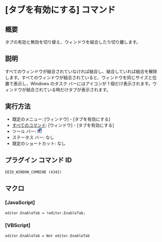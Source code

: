 # \[タブを有効にする\] コマンド

## 概要

タブの有効と無効を切り替え、ウィンドウを結合したり切り離します。

## 説明

すべてのウィンドウが結合されていなければ結合し、結合していれば結合を解除します。すべてのウィンドウが結合されていると、ウィンドウを同じサイズと位置で表示し、Windows のタスク バーにはアイコンが 1 個だけ表示されます。ウィンドウが結合されている時だけタブが表示されます。

## 実行方法

- 既定のメニュー: \[ウィンドウ\] \- \[タブを有効にする\]
- [すべてのコマンド](../../glossary/allcommands): \[ウィンドウ\] \- \[タブを有効にする\]
- ツール バー: ![](../../images/windowcombine.gif)
- ステータス バー: なし
- 既定のショートカット: なし

## プラグイン コマンド ID

```
EEID_WINDOW_COMBINE (4342)
```

## マクロ

### \[JavaScript\]

```
editor.EnableTab = !editor.EnableTab;
```

### \[VBScript\]

```
editor.EnableTab = Not editor.EnableTab
```
